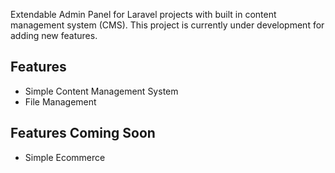 Extendable Admin Panel for Laravel projects with built in content management system (CMS). This project is currently under development for adding new features.

<h2> Features </h2>
<ul>
	<li>Simple Content Management System</li>
	<li>File Management</li>
</ul>

<h2> Features Coming Soon </h2>
<ul>
	<li>Simple Ecommerce</li>
</ul>